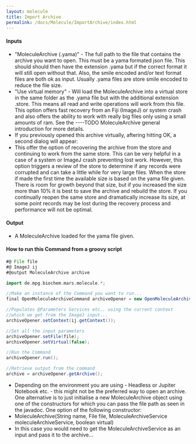 ```yaml
---
layout: molecule
title: Import Archive
permalink: /docs/Molecule/ImportArchive/index.html
---
```


#### Inputs

   * "MoleculeArchive (.yama)" - The full path to the file that contains the archive you want to open. This must be a yama formated json file. This should should then have the extension .yama but if the correct format it will still open without that. Also, the smile encoded and/or text format files are both ok as input. Usually .yama files are store smile encoded to reduce the file size.
   * "Use virtual memory" - Will load the MoleculeArchive into a virtual store in the same folder as the .yama file but with the additional extension .store. This means all read and write operations will work from this file. This option offers fast recovery from an Fiji (ImageJ) or system crash and also offers the ability to work with really big files only using a small amounts of ram. See the ----TODO MoleculeArchive general introduction for more details.
   * If you previously opened this archive virtually, aftering hitting OK, a second dialog will appear:
   * This offer the option of recovering the archive from the store and continuing to work from the same store. This can be very helpful in a case of a system or ImageJ crash preventing lost work. However, this option triggers a review of the store to determine if any records were corrupted and can take a little while for very large files. When the store if made the first time the available size is based on the yama file given. There is room for growth beyond that size, but if you increased the size more than 10% it is best to save the archive and rebuild the store. If you continually reopen the same store and dramatically increase its size, at some point records may be lost during the recovery process and performance will not be optimal.

#### Output

   * A MoleculeArchive loaded for the yama file given.

#### How to run this Command from a groovy script

```groovy
#@ File file
#@ ImageJ ij
#@output MoleculeArchive archive

import de.mpg.biochem.mars.molecule.*;

//Make an instance of the Command you want to run...
final OpenMoleculeArchiveCommand archiveOpener = new OpenMoleculeArchiveCommand();

//Populates @Parameters Services etc.. using the current context
//which we get from the ImageJ input...
archiveOpener.setContext(ij.getContext());

//Set all the input parameters
archiveOpener.setFile(file);
archiveOpener.setVirtual(false);

//Run the Command
archiveOpener.run();

//Retrieve output from the command
archive = archiveOpener.getArchive();
```
 * Depending on the environment you are using - Headless or Jupiter Notebook etc. - this might not be the preferred way to open an archive. One alternative is to just initialise a new MoleculeArchive object using one of the constructors for which you can pass the file path as seen in the javadoc. One option of the following constructor:
 * MoleculeArchive(String name, File file, MoleculeArchiveService moleculeArchiveService, boolean virtual)
 * In this case you would need to get the MoleculeArchiveService as an input and pass it to the archive...
